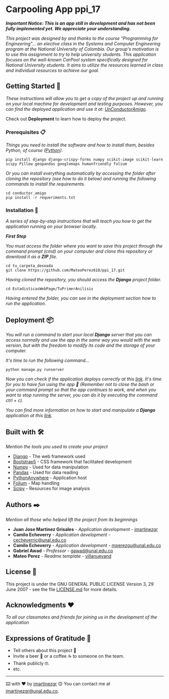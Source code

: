 # Carpooling App ppi_17

_**Important Notice: This is an app still in development and has not been fully implemented yet. We appreciate your understanding.**_

_This project was designed by and thanks to the course "Programming for Engineering"... an elective class in the Systems and Computer Engineering program at the National University of Colombia. Our group's motivation is to use this assignment to try to help university students. This application focuses on the well-known CarPool system specifically designed for National University students. It aims to utilize the resources learned in class and individual resources to achieve our goal._

## Getting Started 🚀

_These instructions will allow you to get a copy of the project up and running on your local machine for development and testing purposes. However, you can find the deployed application and use it at: [UnConductorAmigo](https://unconductoramigo.pythonanywhere.com/)._

Check out **Deployment** to learn how to deploy the project.

### Prerequisites 📋

_Things you need to install the software and how to install them, besides Python, of course ([Python](https://www.python.org/downloads/))._

```
pip install django django-crispy-forms numpy scikit-image scikit-learn scipy Pillow geopandas googlemaps humanfriendly folium
```

_Or you can install everything automatically by accessing the folder after cloning the repository (see how to do it below) and running the following commands to install the requirements._

```
cd conductor_amigo
pip install -r requeriments.txt
```

### Installation 🔧

_A series of step-by-step instructions that will teach you how to get the application running on your browser locally._

_**First Step**_

_You must access the folder where you want to save this project through the command prompt (cmd) on your computer and clone this repository or download it as a **ZIP** file._


```
cd tu_carpeta_deseada
git clone https://github.com/MateoPerez618/ppi_17.git
```

_Having cloned the repository, you should access the **Django** project folder._

```
cd EstadisticasWebPage/TuPrimerAnilisis
```


_Having entered the folder, you can see in the deployment section how to run the application._

## Deployment 📦

_You will run a command to start your local **Django** server that you can access normally and use the app in the same way you would with the web version, but with the freedom to modify its code and the storage of your computer._

_It's time to run the following command..._

```
python manage.py runserver
```


_Now you can check if the application deploys correctly at this [link](http://127.0.0.1:8000/). It's time for you to have fun using the app 🙂 (Remember not to close the bash or your command prompt so that the app continues to work, and when you want to stop running the server, you can do it by executing the command ctrl + c)._

_You can find more information on how to start and manipulate a **Django** application at this [link](https://docs.djangoproject.com/en/4.2/)._

## Built with 🛠️

_Mention the tools you used to create your project_

* [Django](http://www.dropwizard.io/1.0.2/docs/) - The web framework used
* [Bootstrap5](https://maven.apache.org/) - CSS framework that facilitated development
* [Numpy](https://rometools.github.io/rome/) - Used for data manipulation
* [Pandas](https://rometools.github.io/rome/) - Used for data reading
* [PythonAnywhere](https://rometools.github.io/rome/) - Application host
* [Folium](https://python-visualization.github.io/folium/latest/) - Map handling
* [Scipy](https://scipy.org/) - Resources for image analysis

## Authors ✒️

_Mention all those who helped lift the project from its beginnings_

* **Juan Jose Martinez Grisales** - *Application development* - [jmartinezgr](https://github.com/jmartinezgr)
* **Camilo Echeverry** - *Application development* - [cecheverric@unal.edu.co](mailto:cecheverric@unal.edu.co)
* **Camilo Echeverry** - *Application development* - [mperezgu@unal.edu.co](mailto:mperezgu@unal.edu.co)
* **Gabriel Awad** - *Professor* - [gawad@unal.edu.co](mailto:gawad@unal.edu.co)
* **Mateo Perez** - *Readme template* - [villanuevand](https://github.com/villanuevand)

## License 📄

This project is under the GNU GENERAL PUBLIC LICENSE Version 3, 29 June 2007 - see the file [LICENSE.md](LICENSE.md) for more details.

## Acknowledgments ❤️

_To all our classmates and friends for joining us in the development of the application_

## Expressions of Gratitude 🎁

* Tell others about this project 📢
* Invite a beer 🍺 or a coffee ☕ to someone on the team.
* Thank publicly 🤓.
* etc.

---

⌨️ with ❤️ by [jmartinezgr](https://github.com/jmartinezgr) 😊 You can contact me at [jmartinezgr@unal.edu.co](mailto:jmartinezgr@unal.edu.co).
